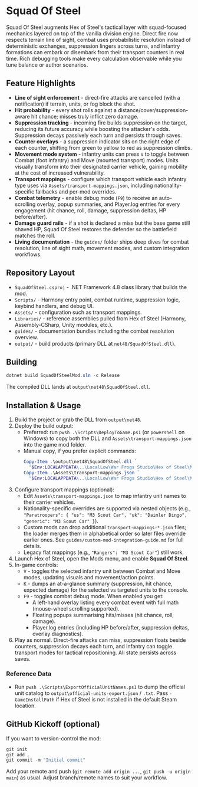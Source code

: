 # Squad Of Steel

Squad Of Steel augments Hex of Steel's tactical layer with squad-focused mechanics layered on top of the vanilla division engine. Direct fire now respects terrain line of sight, combat uses probabilistic resolution instead of deterministic exchanges, suppression lingers across turns, and infantry formations can embark or disembark from their transport counters in real time. Rich debugging tools make every calculation observable while you tune balance or author scenarios.

## Feature Highlights

- **Line of sight enforcement** - direct-fire attacks are cancelled (with a notification) if terrain, units, or fog block the shot.
- **Hit probability** - every shot rolls against a distance/cover/suppression-aware hit chance; misses truly inflict zero damage.
- **Suppression tracking** - incoming fire builds suppression on the target, reducing its future accuracy while boosting the attacker's odds. Suppression decays passively each turn and persists through saves.
- **Counter overlays** - a suppression indicator sits on the right edge of each counter, shifting from green to yellow to red as suppression climbs.
- **Movement mode system** - infantry units can press `V` to toggle between Combat (foot infantry) and Move (mounted transport) modes. Units visually transform into their designated carrier vehicle, gaining mobility at the cost of increased vulnerability.
- **Transport mappings** - configure which transport vehicle each infantry type uses via `Assets/transport-mappings.json`, including nationality-specific fallbacks and per-mod overrides.
- **Combat telemetry** - enable debug mode (`F9`) to receive an auto-scrolling overlay, popup summaries, and Player.log entries for every engagement (hit chance, roll, damage, suppression deltas, HP before/after).
- **Damage guard rails** - if a shot is declared a miss but the base game still shaved HP, Squad Of Steel restores the defender so the battlefield matches the roll.
- **Living documentation** - the `guides/` folder ships deep dives for combat resolution, line of sight math, movement modes, and custom integration workflows.

## Repository Layout

- `SquadOfSteel.csproj` - .NET Framework 4.8 class library that builds the mod.
- `Scripts/` - Harmony entry point, combat runtime, suppression logic, keybind handlers, and debug UI.
- `Assets/` - configuration such as transport mappings.
- `Libraries/` - reference assemblies pulled from Hex of Steel (Harmony, Assembly-CSharp, Unity modules, etc.).
- `guides/` - documentation bundles including the combat resolution overview.
- `output/` - build products (primary DLL at `net48/SquadOfSteel.dll`).

## Building

```powershell
dotnet build SquadOfSteelMod.sln -c Release
```

The compiled DLL lands at `output\net48\SquadOfSteel.dll`.

## Installation & Usage

1. Build the project or grab the DLL from `output\net48`.
2. Deploy the build output:
   - Preferred: run `pwsh .\Scripts\DeployToGame.ps1` (or `powershell` on Windows) to copy both the DLL and `Assets\transport-mappings.json` into the game mod folder.
   - Manual copy, if you prefer explicit commands:
     ```powershell
     Copy-Item .\output\net48\SquadOfSteel.dll `
       "$Env:LOCALAPPDATA\..\LocalLow\War Frogs Studio\Hex of Steel\MODS\Squad Of Steel\Libraries\SquadOfSteel.dll" -Force
     Copy-Item .\Assets\transport-mappings.json `
       "$Env:LOCALAPPDATA\..\LocalLow\War Frogs Studio\Hex of Steel\MODS\Squad Of Steel\Libraries\transport-mappings.json" -Force
     ```
3. Configure transport mappings (optional):
   - Edit `Assets\transport-mappings.json` to map infantry unit names to their carrier vehicles.
   - Nationality-specific overrides are supported via nested objects (e.g., `"Paratroopers": { "us": "M3 Scout Car", "uk": "Daimler Dingo", "generic": "M3 Scout Car" }`).
   - Custom mods can drop additional `transport-mappings-*.json` files; the loader merges them in alphabetical order so later files override earlier ones. See `guides/custom-mod-integration-guide.md` for full details.
   - Legacy flat mappings (e.g., `"Rangers": "M3 Scout Car"`) still work.
4. Launch Hex of Steel, open the Mods menu, and enable **Squad Of Steel**.
5. In-game controls:
   - `V` - toggles the selected infantry unit between Combat and Move modes, updating visuals and movement/action points.
   - `K` - dumps an at-a-glance summary (suppression, hit chance, expected damage) for the selected vs targeted units to the console.
   - `F9` - toggles combat debug mode. When enabled you get:
     - A left-hand overlay listing every combat event with full math (mouse-wheel scrolling supported).
     - Floating popups summarising hits/misses (hit chance, roll, damage).
     - Player.log entries (including HP before/after, suppression deltas, overlay diagnostics).
6. Play as normal. Direct-fire attacks can miss, suppression floats beside counters, suppression decays each turn, and infantry can toggle transport modes for tactical repositioning. All state persists across saves.

### Reference Data

- Run `pwsh .\Scripts\ExportOfficialUnitNames.ps1` to dump the official unit catalog to `output\official-units-export.json` / `.txt`. Pass `-GameInstallPath` if Hex of Steel is not installed in the default Steam location.

## GitHub Kickoff (optional)

If you want to version-control the mod:

```powershell
git init
git add .
git commit -m "Initial commit"
```

Add your remote and push (`git remote add origin ...`, `git push -u origin main`) as usual. Adjust branch/remote names to suit your workflow.

